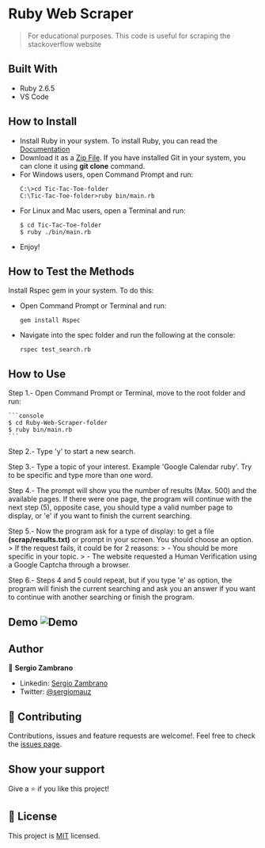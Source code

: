 # Ruby Web Scraper
> For educational purposes. This code is useful for scraping the stackoverflow website


## Built With

- Ruby 2.6.5
- VS Code


## How to Install

- Install Ruby in your system. To install Ruby, you can read the [Documentation](https://www.ruby-lang.org/en/documentation/installation/)
- Download it as a [Zip File](https://github.com/sergiomauz/Ruby-Web-Scraper/archive/development.zip). If you have installed Git in your system, you can clone it using **git clone** command.
- For Windows users, open Command Prompt and run:
    ```console
    C:\>cd Tic-Tac-Toe-folder
    C:\Tic-Tac-Toe-folder>ruby bin/main.rb
    ```
- For Linux and Mac users, open a Terminal and run:
    ```console
    $ cd Tic-Tac-Toe-folder
    $ ruby ./bin/main.rb
    ``` 
- Enjoy!

## How to Test the Methods

Install Rspec gem in your system. To do this:

- Open Command Prompt or Terminal and run:

  ```console
  gem install Rspec
  ```

- Navigate into the spec folder and run the following at the console:

   ```console
   rspec test_search.rb
   ```

## How to Use

Step 1.- Open Command Prompt or Terminal, move to the root folder and run:

    ```console
    $ cd Ruby-Web-Scraper-folder
    $ ruby bin/main.rb
    ``` 

Step 2.- Type 'y' to start a new search.

Step 3.- Type a topic of your interest. Example 'Google Calendar ruby'. Try to be specific and type more than one word.

Step 4.- The prompt will show you the number of results (Max. 500) and the available pages. If there were one page, the program will continue with the next step (5), opposite case, you should type a valid number page to display, or 'e' if you want to finish the current searching.

Step 5.- Now the program ask for a type of display: to get a file **(scrap/results.txt)** or prompt in your screen. You should choose an option.
    > If the request fails, it could be for 2 reasons:
    > - You should be more specific in your topic.
    > - The website requested a Human Verification using a Google Captcha through a browser.

Step 6.- Steps 4 and 5 could repeat, but if you type 'e' as option, the program will finish the current searching and ask you an answer if you want to continue with another searching or finish the program.

**Demo**
![Demo](https://user-images.githubusercontent.com/36812672/79068794-27e97400-7c8f-11ea-9535-fc7e49d6dec0.gif)
-------

## Author

👤 **Sergio Zambrano**

- Linkedin: [Sergio Zambrano](https://www.linkedin.com/in/sergiomauz/)
- Twitter: [@sergiomauz](https://twitter.com/sergiomauz)


## 🤝 Contributing

Contributions, issues and feature requests are welcome!. Feel free to check the [issues page](issues/).


## Show your support

Give a ⭐️ if you like this project!


## 📝 License

This project is [MIT](LICENSE) licensed.
